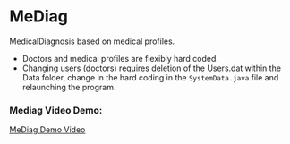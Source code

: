 # MeDiag
MedicalDiagnosis based on medical profiles.

* Doctors and medical profiles are flexibly hard coded.
* Changing users (doctors) requires deletion of the Users.dat within the Data folder, change in the hard coding in the ```SystemData.java``` file and relaunching the program.

### Mediag Video Demo:
[MeDiag Demo Video](https://user-images.githubusercontent.com/73055024/169675802-5d4854c1-42c3-4c3a-b7a8-43cbc1a79080.mp4)

